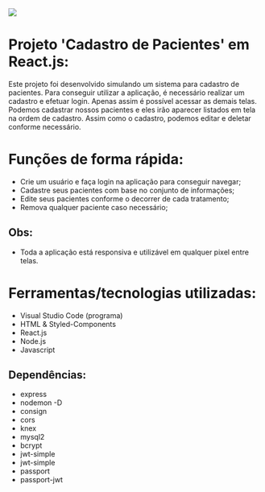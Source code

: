 <img src="https://github.com/victorgenari/patient-Sys/blob/main/patientSys-frontend/src/assets/images/patientSys.jpg">

# Projeto 'Cadastro de Pacientes' em React.js:

Este projeto foi desenvolvido simulando um sistema para cadastro de pacientes. Para conseguir utilizar a aplicação, é necessário realizar um cadastro e efetuar login. Apenas assim é possível acessar as demais telas. Podemos cadastrar nossos pacientes e eles irão aparecer listados em tela na ordem de cadastro. Assim como o cadastro, podemos editar e deletar conforme necessário.

# Funções de forma rápida:

* Crie um usuário e faça login na aplicação para conseguir navegar;
* Cadastre seus pacientes com base no conjunto de informações;
* Edite seus pacientes conforme o decorrer de cada tratamento;
* Remova qualquer paciente caso necessário;

## Obs:
* Toda a aplicação está responsiva e utilizável em qualquer pixel entre telas.

# Ferramentas/tecnologias utilizadas:

* Visual Studio Code (programa)
* HTML & Styled-Components
* React.js
* Node.js
* Javascript

## Dependências:
- express
- nodemon -D
- consign
- cors
- knex
- mysql2
- bcrypt
- jwt-simple
- jwt-simple
- passport
- passport-jwt

